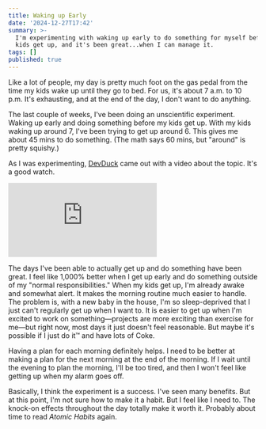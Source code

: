 ```yaml
---
title: Waking up Early
date: '2024-12-27T17:42'
summary: >-
  I'm experimenting with waking up early to do something for myself before my
  kids get up, and it's been great...when I can manage it.
tags: []
published: true
---
```

Like a lot of people, my day is pretty much foot on the gas pedal from the time my kids wake up until they go to bed. For us, it's about 7 a.m. to 10 p.m. It's exhausting, and at the end of the day, I don't want to do anything.

The last couple of weeks, I've been doing an unscientific experiment. Waking up early and doing something before my kids get up. With my kids waking up around 7, I've been trying to get up around 6. This gives me about 45 mins to do something. (The math says 60 mins, but "around" is pretty squishy.)

As I was experimenting, [DevDuck](https://www.youtube.com/@DevDuck) came out with a video about the topic. It's a good watch.

<iframe src="https://www.youtube-nocookie.com/embed/CiiwYELT2uU" frameborder="0" allow="autoplay; encrypted-media" allowfullscreen></iframe>

The days I've been able to actually get up and do something have been great. I feel like 1,000% better when I get up early and do something outside of my "normal responsibilities." When my kids get up, I'm already awake and somewhat alert. It makes the morning routine much easier to handle. The problem is, with a new baby in the house, I'm so sleep-deprived that I just can't regularly get up when I want to. It is easier to get up when I'm excited to work on something—projects are more exciting than exercise for me—but right now, most days it just doesn't feel reasonable. But maybe it's possible if I just do it™ and have lots of Coke.

Having a plan for each morning definitely helps. I need to be better at making a plan for the next morning at the end of the morning. If I wait until the evening to plan the morning, I'll be too tired, and then I won't feel like getting up when my alarm goes off.

Basically, I think the experiment is a success. I've seen many benefits. But at this point, I'm not sure how to make it a habit. But I feel like I need to. The knock-on effects throughout the day totally make it worth it. Probably about time to read *Atomic Habits* again.
